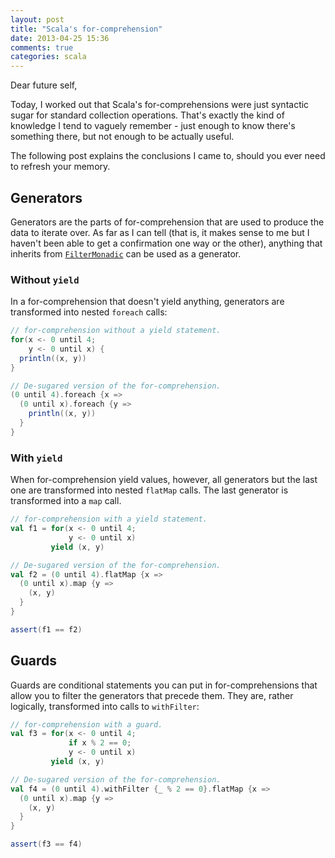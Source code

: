 ```yaml
---
layout: post
title: "Scala's for-comprehension"
date: 2013-04-25 15:36
comments: true
categories: scala
---
```

Dear future self,

Today, I worked out that Scala's for-comprehensions were just syntactic sugar for standard collection operations. That's exactly the kind of knowledge I tend to vaguely remember - just enough to know there's something there, but not enough to be actually useful.

The following post explains the conclusions I came to, should you ever need to refresh your memory.

<!-- more -->

## Generators
Generators are the parts of for-comprehension that are used to produce the data to iterate over. As far as I can tell (that is, it makes sense to me but I haven't been able to get a confirmation one way or the other), anything that inherits from [`FilterMonadic`](http://www.scala-lang.org/api/current/index.html#scala.collection.generic.FilterMonadic) can be used as a generator.


### Without `yield`
In a for-comprehension that doesn't yield anything, generators are transformed into nested `foreach` calls:
```scala
// for-comprehension without a yield statement.
for(x <- 0 until 4;
    y <- 0 until x) {
  println((x, y))
}

// De-sugared version of the for-comprehension.
(0 until 4).foreach {x =>
  (0 until x).foreach {y =>
    println((x, y))
  }
}
```

### With `yield`
When for-comprehension yield values, however, all generators but the last one are transformed into nested `flatMap` calls. The last generator is transformed into a `map` call.

```scala
// for-comprehension with a yield statement.
val f1 = for(x <- 0 until 4;
             y <- 0 until x)
         yield (x, y)

// De-sugared version of the for-comprehension.
val f2 = (0 until 4).flatMap {x =>
  (0 until x).map {y =>
    (x, y)
  }
}

assert(f1 == f2)
```

## Guards

Guards are conditional statements you can put in for-comprehensions that allow you to filter the generators that precede them. They are, rather logically, transformed into calls to `withFilter`:

```scala
// for-comprehension with a guard.
val f3 = for(x <- 0 until 4;
             if x % 2 == 0;
             y <- 0 until x)
         yield (x, y)

// De-sugared version of the for-comprehension.
val f4 = (0 until 4).withFilter {_ % 2 == 0}.flatMap {x =>
  (0 until x).map {y =>
    (x, y)
  }
}

assert(f3 == f4)
```
